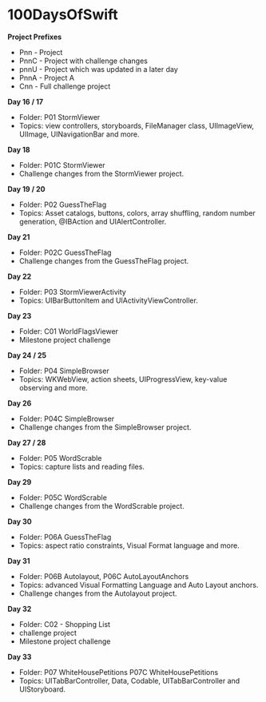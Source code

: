 # 100DaysOfSwift

**Project Prefixes**
- Pnn - Project
- PnnC - Project with challenge changes
- pnnU - Project which was updated in a later day
- PnnA - Project A
- Cnn - Full challenge project


**Day 16 / 17**
- Folder: P01 StormViewer
- Topics: view controllers, storyboards, FileManager class, UIImageView, UIImage, UINavigationBar and more.

**Day 18**
- Folder: P01C StormViewer
- Challenge changes from the StormViewer project.

**Day 19 / 20**
- Folder: P02 GuessTheFlag
- Topics: Asset catalogs, buttons, colors, array shuffling, random number generation, @IBAction and UIAlertController.

**Day 21**
- Folder: P02C GuessTheFlag
- Challenge changes from the GuessTheFlag project.

**Day 22** 
- Folder: P03 StormViewerActivity
- Topics: UIBarButtonItem and UIActivityViewController.

**Day 23**
- Folder: C01 WorldFlagsViewer
- Milestone project challenge

**Day 24 / 25**
- Folder: P04 SimpleBrowser
- Topics: WKWebView, action sheets, UIProgressView, key-value observing and more.

**Day 26**
- Folder: P04C SimpleBrowser
- Challenge changes from the SimpleBrowser project.

**Day 27 / 28**
- Folder: P05 WordScrable
- Topics: capture lists and reading files.

**Day 29**
- Folder: P05C WordScrable
- Challenge changes from the WordScrable project.

**Day 30**
- Folder: P06A GuessTheFlag
- Topics: aspect ratio constraints, Visual Format language and more.

**Day 31**
- Folder: P06B Autolayout, P06C AutoLayoutAnchors
- Topics: advanced Visual Formatting Language and Auto Layout anchors.
- Challenge changes from the Autolayout project.

**Day 32**
- Folder: C02 - Shopping List 
- challenge project
- Milestone project challenge

**Day 33**
- Folder: P07 WhiteHousePetitions P07C WhiteHousePetitions
- Topics: UITabBarController, Data, Codable, UITabBarController and UIStoryboard.

